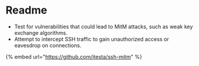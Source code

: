 # Readme

* Test for vulnerabilities that could lead to MitM attacks, such as weak key exchange algorithms.
* Attempt to intercept SSH traffic to gain unauthorized access or eavesdrop on connections.

{% embed url="https://github.com/jtesta/ssh-mitm" %}
